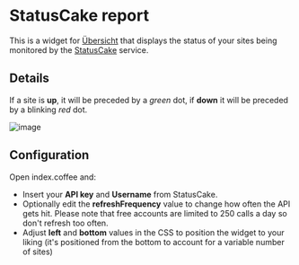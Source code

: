 StatusCake report
=================

This is a widget for [Übersicht](http://tracesof.net/uebersicht/) that displays the status of your sites being monitored by the [StatusCake](http://statuscake.com/) service.

## Details

If a site is **up**, it will be preceded by a *green* dot, if **down** it will be preceded by a blinking *red* dot.

![image](https://raw.githubusercontent.com/things/uebersicht-statuscake/master/screenshot.png)

## Configuration

Open index.coffee and:

* Insert your **API key** and **Username** from StatusCake.
* Optionally edit the **refreshFrequency** value to change how often the API gets hit. Please note that free accounts are limited to 250 calls a day so don't refresh too often.
* Adjust **left** and **bottom** values in the CSS to position the widget to your liking (it's positioned from the bottom to account for a variable number of sites)